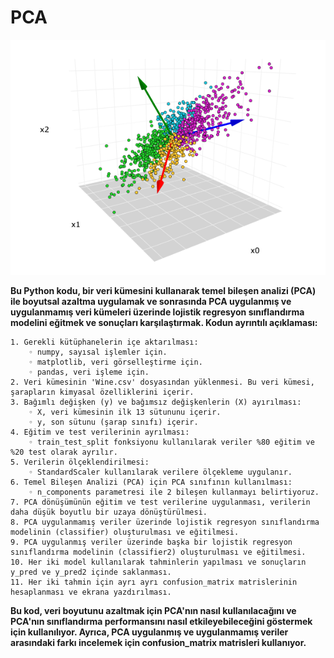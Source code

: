 # PCA

![App Screenshot](https://github.com/firengizz099/PCA/blob/main/pca.png?raw=true)

**Bu Python kodu, bir veri kümesini kullanarak temel bileşen analizi (PCA) ile boyutsal azaltma uygulamak ve sonrasında PCA uygulanmış ve uygulanmamış veri kümeleri üzerinde lojistik regresyon sınıflandırma modelini eğitmek ve sonuçları karşılaştırmak. 
Kodun ayrıntılı açıklaması:**

    1. Gerekli kütüphanelerin içe aktarılması:
        ◦ numpy, sayısal işlemler için.
        ◦ matplotlib, veri görselleştirme için.
        ◦ pandas, veri işleme için.
    2. Veri kümesinin 'Wine.csv' dosyasından yüklenmesi. Bu veri kümesi, şarapların kimyasal özelliklerini içerir.
    3. Bağımlı değişken (y) ve bağımsız değişkenlerin (X) ayırılması:
        ◦ X, veri kümesinin ilk 13 sütununu içerir.
        ◦ y, son sütunu (şarap sınıfı) içerir.
    4. Eğitim ve test verilerinin ayrılması:
        ◦ train_test_split fonksiyonu kullanılarak veriler %80 eğitim ve %20 test olarak ayrılır.
    5. Verilerin ölçeklendirilmesi:
        ◦ StandardScaler kullanılarak verilere ölçekleme uygulanır.
    6. Temel Bileşen Analizi (PCA) için PCA sınıfının kullanılması:
        ◦ n_components parametresi ile 2 bileşen kullanmayı belirtiyoruz.
    7. PCA dönüşümünün eğitim ve test verilerine uygulanması, verilerin daha düşük boyutlu bir uzaya dönüştürülmesi.
    8. PCA uygulanmamış veriler üzerinde lojistik regresyon sınıflandırma modelinin (classifier) oluşturulması ve eğitilmesi.
    9. PCA uygulanmış veriler üzerinde başka bir lojistik regresyon sınıflandırma modelinin (classifier2) oluşturulması ve eğitilmesi.
    10. Her iki model kullanılarak tahminlerin yapılması ve sonuçların y_pred ve y_pred2 içinde saklanması.
    11. Her iki tahmin için ayrı ayrı confusion_matrix matrislerinin  hesaplanması ve ekrana yazdırılması.

**Bu kod, veri boyutunu azaltmak için PCA'nın nasıl kullanılacağını ve PCA'nın sınıflandırma performansını nasıl etkileyebileceğini göstermek için kullanılıyor. Ayrıca, PCA uygulanmış ve uygulanmamış veriler arasındaki farkı incelemek için confusion_matrix matrisleri kullanıyor.**

